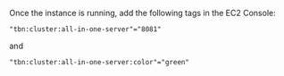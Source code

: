 Once the instance is running, add the following tags in the EC2 Console:

```
"tbn:cluster:all-in-one-server"="8081"
```

and

```
"tbn:cluster:all-in-one-server:color"="green"
```
